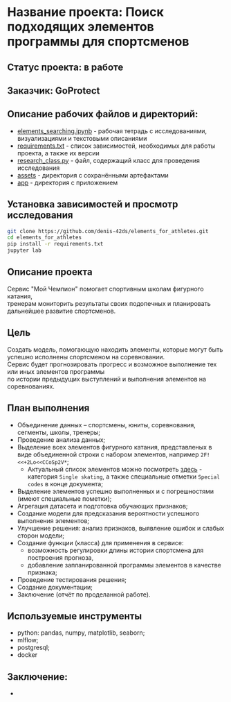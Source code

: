 # Название проекта: Поиск подходящих элементов программы для спортсменов

## Статус проекта: в работе

## Заказчик: GoProtect

## Описание рабочих файлов и директорий:

- [elements_searching.ipynb](https://github.com/denis-42ds/elements_for_athletes/blob/development/elements_searching.ipynb) - рабочая тетрадь с исследованиями, визуализациями и текстовыми описаниями
- [requirements.txt](https://github.com/denis-42ds/elements_for_athletes/blob/development/requirements.txt) - список зависимостей, необходимых для работы проекта, а также их версии
- [research_class.py](https://github.com/denis-42ds/elements_for_athletes/blob/development/research_class.py) - файл, содержащий класс для проведения исследования
- [assets]() - директория с сохранёнными артефактами
- [app]() - директория с приложением

## Установка зависимостей и просмотр исследования

```Bash
git clone https://github.com/denis-42ds/elements_for_athletes.git
cd elements_for_athletes
pip install -r requirements.txt
jupyter lab
```

## Описание проекта

Сервис "Мой Чемпион" помогает спортивным школам фигурного катания,
<br>тренерам мониторить результаты своих подопечных и планировать дальнейшее развитие спортсменов.

## Цель

Создать модель, помогающую находить элементы, которые могут быть успешно исполнены спортсменом на соревновании. 
<br>Сервис будет прогнозировать прогресс и возможное выполнение тех или иных элементов программы
<br>по истории предыдущих выступлений и выполнения элементов на соревнованиях.

## План выполнения

- Объединение данных – спортсмены, юниты, соревнования, сегменты, школы, тренеры;
- Проведение анализа данных;
- Выделение всех элементов фигурного катания, представленых в виде объединенной строки с набором элементов, например `2F!<<+2Lo<<CCoSp2V*`;
  - Актуальный список элементов можно посмотреть [здесь](https://eislauf-union.de/files/users/997/Elemente-Liste2023_24.pdf) - категория `Single skating`, а также специальные отметки `Special codes` в конце документа;
- Выделение элементов успешно выполненных и с погрешностями (имеют специальные пометки);
- Агрегация датасета и подготовка обучающих признаков;
- Создание модели для предсказания вероятности успешного выполнения элементов;
- Улучшение решения: анализ признаков, выявление ошибок и слабых сторон модели;
- Создание функции (класса) для применения в сервисе:
  - возможность регулировки длины истории спортсмена для построения прогноза,
  - добавление запланированной программы элементов в качестве признака;
- Проведение тестирования решения;
- Создание документации;
- Заключение (отчёт по проделанной работе).

## Используемые инструменты
- python: pandas, numpy, matplotlib, seaborn;
- mlflow;
- postgresql;
- docker

## Заключение:
- 
